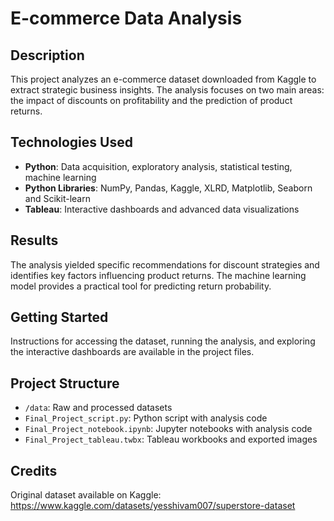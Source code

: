 # E-commerce Data Analysis

## Description
This project analyzes an e-commerce dataset downloaded from Kaggle to extract strategic business insights. The analysis focuses on two main areas: the impact of discounts on profitability and the prediction of product returns.

## Technologies Used
- **Python**: Data acquisition, exploratory analysis, statistical testing, machine learning
- **Python Libraries**: NumPy, Pandas, Kaggle, XLRD, Matplotlib, Seaborn and Scikit-learn
- **Tableau**: Interactive dashboards and advanced data visualizations

## Results
The analysis yielded specific recommendations for discount strategies and identifies key factors influencing product returns. The machine learning model provides a practical tool for predicting return probability.

## Getting Started
Instructions for accessing the dataset, running the analysis, and exploring the interactive dashboards are available in the project files.

## Project Structure
- `/data`: Raw and processed datasets
- `Final_Project_script.py`: Python script with analysis code
- `Final_Project_notebook.ipynb`: Jupyter notebooks with analysis code
- `Final_Project_tableau.twbx`: Tableau workbooks and exported images

## Credits
Original dataset available on Kaggle: https://www.kaggle.com/datasets/yesshivam007/superstore-dataset
